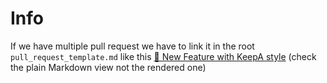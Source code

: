 # Info

If we have multiple pull request we have to link it in the root ``pull_request_template.md``
like this  [🚀 New Feature with KeepA style](?expand=1&template=default_pr.md) (check the plain Markdown view not the rendered one)
